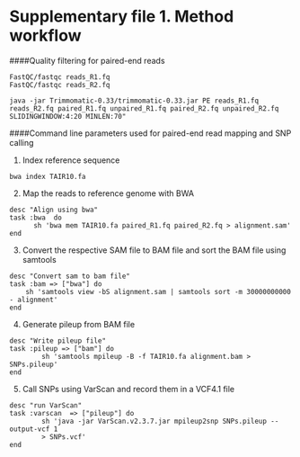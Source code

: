 Supplementary file 1. Method workflow 
===

####Quality filtering for paired-end reads

```
FastQC/fastqc reads_R1.fq
FastQC/fastqc reads_R2.fq
```

```
java -jar Trimmomatic-0.33/trimmomatic-0.33.jar PE reads_R1.fq reads_R2.fq paired_R1.fq unpaired_R1.fq paired_R2.fq unpaired_R2.fq  SLIDINGWINDOW:4:20 MINLEN:70"
```

####Command line parameters used for paired-end read mapping and SNP calling

1. Index reference sequence 

```
bwa index TAIR10.fa
```
2. Map the reads to reference genome with BWA

```
desc "Align using bwa"
task :bwa  do
      sh 'bwa mem TAIR10.fa paired_R1.fq paired_R2.fq > alignment.sam'
end
```
3. Convert the respective SAM file to BAM file and sort the BAM file using samtools

```
desc "Convert sam to bam file"
task :bam => ["bwa"] do
    sh 'samtools view -bS alignment.sam | samtools sort -m 30000000000 - alignment'
end
```

4. Generate pileup from BAM file

```
desc "Write pileup file"
task :pileup => ["bam"] do
        sh 'samtools mpileup -B -f TAIR10.fa alignment.bam > SNPs.pileup'
end
```
5. Call SNPs using VarScan and record them in a VCF4.1
file 

```
desc "run VarScan"
task :varscan  => ["pileup"] do 
        sh 'java -jar VarScan.v2.3.7.jar mpileup2snp SNPs.pileup --output-vcf 1 
        > SNPs.vcf'
end
```


